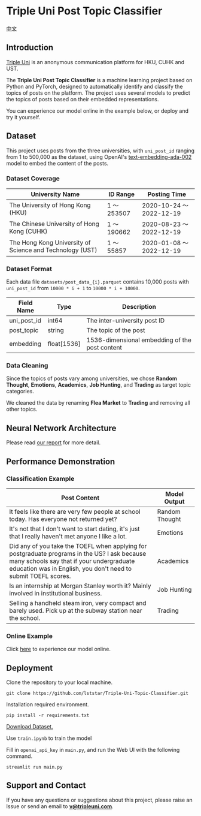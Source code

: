 # Triple Uni Post Topic Classifier

[中文](README_zh.md)

## Introduction

[Triple Uni](https://tripleuni.com/) is an anonymous communication platform for HKU, CUHK and UST.

The **Triple Uni Post Topic Classifier** is a machine learning project based on Python and PyTorch, designed to automatically identify and classify the topics of posts on the platform. The project uses several models to predict the topics of posts based on their embedded representations.

You can experience our model online in the example below, or deploy and try it yourself.

## Dataset

This project uses posts from the three universities, with `uni_post_id` ranging from 1 to 500,000 as the dataset, using OpenAI's [text-embedding-ada-002](https://platform.openai.com/docs/guides/embeddings) model to embed the content of the posts.

### Dataset Coverage

|University Name|ID Range|Posting Time|
| ------ | ------ | ------ |
|The University of Hong Kong (HKU)|1 ～ 253507|2020-10-24 ～ 2022-12-19|
|The Chinese University of Hong Kong (CUHK)|1 ～ 190662|2020-08-23 ～ 2022-12-19|
|The Hong Kong University of Science and Technology (UST)|1 ～ 55857|2020-01-08 ～ 2022-12-19|

### Dataset Format

Each data file `datasets/post_data_{i}.parquet` contains 10,000 posts with `uni_post_id` from `10000 * i + 1` to `10000 * i + 10000`.

|Field Name|Type|Description|
| ------ | ------ | ------ |
|uni_post_id|int64|The inter-university post ID|
|post_topic|string|The topic of the post|
|embedding|float\[1536\]|1536-dimensional embedding of the post content|

### Data Cleaning

Since the topics of posts vary among universities, we chose **Random Thought**, **Emotions**, **Academics**, **Job Hunting**, and **Trading** as target topic categories.

We cleaned the data by renaming **Flea Market** to **Trading** and removing all other topics.

## Neural Network Architecture

Please read [our report](report.pdf) for more detail.

## Performance Demonstration

### Classification Example

|Post Content|Model Output|
| ------ | ------ |
|It feels like there are very few people at school today. Has everyone not returned yet?|Random Thought|
|It's not that I don't want to start dating, it's just that I really haven't met anyone I like a lot.|Emotions|
|Did any of you take the TOEFL when applying for postgraduate programs in the US? I ask because many schools say that if your undergraduate education was in English, you don't need to submit TOEFL scores.|Academics|
|Is an internship at Morgan Stanley worth it? Mainly involved in institutional business.|Job Hunting|
|Selling a handheld steam iron, very compact and barely used. Pick up at the subway station near the school.|Trading|

### Online Example

Click [here](http://tree-hole-judge.tripleuni.com/) to experience our model online.

## Deployment

Clone the repository to your local machine.

```
git clone https://github.com/lststar/Triple-Uni-Topic-Classifier.git
```

Installation required environment.

```
pip install -r requirements.txt
```

[Download Dataset.](https://drive.google.com/drive/u/1/folders/1VVpugGyS-9-mhkvHh4wTX-feFAt3hEVP)

Use `train.ipynb` to train the model

Fill in `openai_api_key` in `main.py`, and run the Web UI with the following command.

```
streamlit run main.py
```

## Support and Contact

If you have any questions or suggestions about this project, please raise an Issue or send an email to **v@tripleuni.com**.
